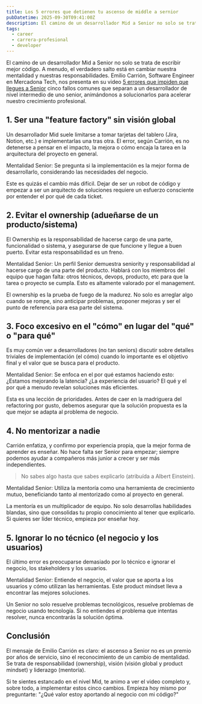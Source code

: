```yaml
---
title: Los 5 errores que detienen tu ascenso de middle a sernior
pubDatetime: 2025-09-30T09:41:00Z
description: El camino de un desarrollador Mid a Senior no solo se trata de escribir mejor código. A menudo, el verdadero salto está en cambiar nuestra mentalidad y nuestras responsabilidades. El reciente video de Emilio Carrión, titulado "5 errores que impiden que llegues a Senior", es una guía esencial que destila la experiencia para identificar y corregir esos hábitos que nos mantienen estancados.
tags:
  - career
  - carrera-profesional
  - developer
---
```


El camino de un desarrollador Mid a Senior no solo se trata de escribir mejor código. A menudo, el verdadero salto está en cambiar nuestra mentalidad y nuestras responsabilidades. Emilio Carrión, Software Engineer en Mercadona Tech, nos presenta en su video [5 errores que impiden que llegues a Senior](https://www.youtube.com/watch?v=tubIkvJFwoI) cinco fallos comunes que separan a un desarrollador de nivel intermedio de uno senior, animándonos a solucionarlos para acelerar nuestro crecimiento profesional.

## 1. Ser una "feature factory" sin visión global

Un desarrollador Mid suele limitarse a tomar tarjetas del tablero (Jira, Notion, etc.) e implementarlas una tras otra. El error, según Carrión, es no detenerse a pensar en el impacto, la mejora o cómo encaja la tarea en la arquitectura del proyecto en general.

Mentalidad Senior: Se pregunta si la implementación es la mejor forma de desarrollarlo, considerando las necesidades del negocio.

Este es quizás el cambio más difícil. Dejar de ser un robot de código y empezar a ser un arquitecto de soluciones requiere un esfuerzo consciente por entender el por qué de cada ticket.

## 2. Evitar el ownership (adueñarse de un producto/sistema)

El Ownership es la responsabilidad de hacerse cargo de una parte, funcionalidad o sistema, y asegurarse de que funcione y llegue a buen puerto. Evitar esta responsabilidad es un freno.

Mentalidad Senior: Un perfil Senior demuestra seniority y responsabilidad al hacerse cargo de una parte del producto. Hablará con los miembros del equipo que hagan falta: otros técnicos, devops, producto, etc para que la tarea o proyecto se cumpla. Esto es altamente valorado por el management.

El ownership es la prueba de fuego de la madurez. No solo es arreglar algo cuando se rompe, sino anticipar problemas, proponer mejoras y ser el punto de referencia para esa parte del sistema.

## 3. Foco excesivo en el "cómo" en lugar del "qué" o "para qué"

Es muy común ver a desarrolladores (no tan seniors) discutir sobre detalles triviales de implementación (el cómo) cuando lo importante es el objetivo final y el valor que se busca para el producto.

Mentalidad Senior: Se enfoca en el por qué estamos haciendo esto: ¿Estamos mejorando la latencia? ¿La experiencia del usuario? El qué y el por qué a menudo revelan soluciones más eficientes.

Esta es una lección de prioridades. Antes de caer en la madriguera del refactoring por gusto, debemos asegurar que la solución propuesta es la que mejor se adapta al problema de negocio.

## 4. No mentorizar a nadie

Carrión enfatiza, y confirmo por experiencia propia, que la mejor forma de aprender es enseñar. No hace falta ser Senior para empezar; siempre podemos ayudar a compañeros más junior a crecer y ser más independientes.

> No sabes algo hasta que sabes explicarlo (atribuída a Albert Einstein).

Mentalidad Senior: Utiliza la mentoría como una herramienta de crecimiento mutuo, beneficiando tanto al mentorizado como al proyecto en general.

La mentoría es un multiplicador de equipo. No solo desarrollas habilidades blandas, sino que consolidas tu propio conocimiento al tener que explicarlo. Si quieres ser líder técnico, empieza por enseñar hoy.

## 5. Ignorar lo no técnico (el negocio y los usuarios)

El último error es preocuparse demasiado por lo técnico e ignorar el negocio, los stakeholders y los usuarios.

Mentalidad Senior: Entiende el negocio, el valor que se aporta a los usuarios y cómo utilizan las herramientas. Este product mindset lleva a encontrar las mejores soluciones.

Un Senior no solo resuelve problemas tecnológicos, resuelve problemas de negocio usando tecnología. Si no entiendes el problema que intentas resolver, nunca encontrarás la solución óptima.

## Conclusión

El mensaje de Emilio Carrión es claro: el ascenso a Senior no es un premio por años de servicio, sino el reconocimiento de un cambio de mentalidad. Se trata de responsabilidad (ownership), visión (visión global y product mindset) y liderazgo (mentoría).

Si te sientes estancado en el nivel Mid, te animo a ver el video completo y, sobre todo, a implementar estos cinco cambios. Empieza hoy mismo por preguntarte: "¿Qué valor estoy aportando al negocio con mi código?"

